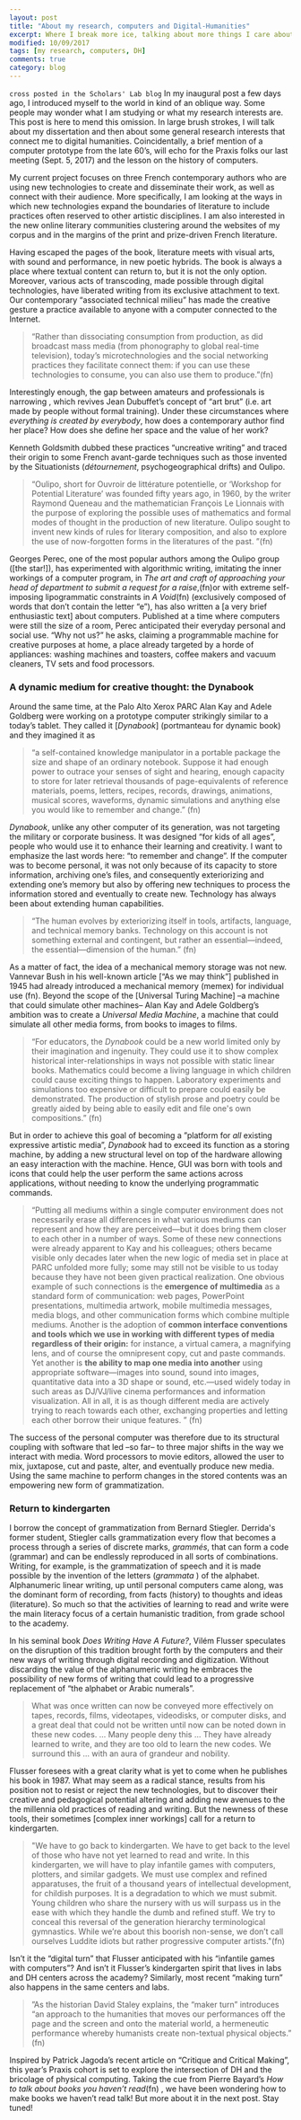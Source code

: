 ```yaml
---
layout: post
title: "About my research, computers and Digital-Humanities"
excerpt: Where I break more ice, talking about more things I care about.
modified: 10/09/2017
tags: [my research, computers, DH]
comments: true
category: blog
---
```

`cross posted in the Scholars' Lab blog`
In my inaugural post a few days ago, I introduced myself to the world in kind of an oblique way. Some people may wonder what I am studying or what my research interests are. This post is here to mend this omission. In large brush strokes, I will talk about my dissertation and then about some general research interests that connect me to digital humanities. Coincidentally, a brief mention of a computer prototype from the late 60’s, will echo for the Praxis folks our last meeting (Sept. 5, 2017) and the lesson on the history of computers.

My current project focuses on three French contemporary authors who are using new technologies to create and disseminate their work, as well as connect with their audience. More specifically, I am looking at the ways in which new technologies expand the boundaries of literature to include practices often reserved to other artistic disciplines. I am also interested in the new online literary communities clustering around the websites of my corpus and in the margins of the print and prize-driven French literature.

Having escaped the pages of the book, literature meets with visual arts, with sound and performance, in new poetic hybrids. The book is always a place where textual content can return to, but it is not the only option. Moreover, various acts of transcoding, made possible through digital technologies, have liberated writing from its exclusive attachment to text. Our contemporary “associated technical milieu” has made the creative gesture a practice available to anyone with a computer connected to the Internet.

> “Rather than dissociating consumption from production, as did broadcast mass media (from phonography to global real-time television), today’s microtechnologies and the social networking practices they facilitate connect them: if you can use these technologies to consume, you can also use them to produce.”(fn)

Interestingly enough, the gap between amateurs and professionals is narrowing , which revives Jean Dubuffet’s concept of “art brut” (i.e. art made by people without formal training). Under these circumstances where _everything is created by everybody_, how does a contemporary author find her place? How does she define her space and the value of her work?

Kenneth Goldsmith dubbed these practices “uncreative writing” and traced their origin to some French avant-garde techniques such as those invented by the Situationists (_détournement_, psychogeographical drifts) and Oulipo.

> “Oulipo, short for Ouvroir de littérature potentielle, or ‘Workshop for Potential Literature’ was founded fifty years ago, in 1960, by the writer Raymond Queneau and the mathematician François Le Lionnais with the purpose of exploring the possible uses of mathematics and formal modes of thought in the production of new literature. Oulipo sought to invent new kinds of rules for literary composition, and also to explore the use of now-forgotten forms in the literatures of the past. ”(fn)

Georges Perec, one of the most popular authors among the Oulipo group ([the star!]), has experimented with algorithmic writing, imitating the inner workings of a computer program, in _The art and craft of approaching your head of department to submit a request for a raise_,(fn)or with extreme self-imposing lipogrammatic constraints in _A Void_(fn) (exclusively composed of words that don’t contain the letter “e”), has also written a [a very brief enthusiastic text] about computers. Published at a time where computers were still the size of a room, Perec anticipated their everyday personal and social use. “Why not us?” he asks, claiming a programmable machine for creative purposes at home, a place already targeted by a horde of appliances:  washing machines and toasters, coffee makers and vacuum cleaners, TV sets and food processors.

### A dynamic medium for creative thought: the Dynabook
Around the same time, at the Palo Alto Xerox PARC Alan Kay and Adele Goldberg were working on a prototype computer strikingly similar to a today’s tablet. They called it [_Dynabook_] (portmanteau for dynamic book) and they imagined it as

> “a self-contained knowledge manipulator in a portable package the size and shape of an ordinary notebook. Suppose it had enough power to outrace your senses of sight and hearing, enough capacity to store for later retrieval thousands of page-equivalents of reference materials, poems, letters, recipes, records, drawings, animations, musical scores, waveforms, dynamic simulations and anything else you would like to remember and change.” (fn)

_Dynabook_,  unlike any other computer of its generation, was not targeting the military or corporate business. It was designed “for kids of all ages”, people who would use it to enhance their learning and creativity. I want to emphasize the last words here: “to remember and change”.  If the computer was to become personal, it was not only because of its capacity to store information, archiving one’s files, and consequently exteriorizing and extending one’s memory but also by offering new techniques to process the information stored and eventually to create new. Technology has always been about extending human capabilities.

> “The human evolves by exteriorizing itself in tools, artifacts, language, and technical memory banks. Technology on this account is not something external and contingent, but rather an essential—indeed, the essential—dimension of the human.” (fn)

As a matter of fact, the idea of a mechanical memory storage was not new. Vannevar Bush in his well-known article [“As we may think”] published in 1945 had already introduced a mechanical memory (memex) for individual use (fn). Beyond the scope of the [Universal Turing Machine] –a machine that could simulate other machines– Alan Kay and Adele Goldberg’s ambition was to create a _Universal Media Machine_, a machine that could simulate all other media forms, from books to images to films.

> “For educators, the _Dynabook_ could be a new world limited only by their imagination and ingenuity. They could use it to show complex historical inter-relationships in ways not possible with static linear books. Mathematics could become a living language in which children could cause exciting things to happen. Laboratory experiments and simulations too expensive or difficult to prepare could easily be demonstrated. The production of stylish prose and poetry could be greatly aided by being able to easily edit and file one's own compositions.” (fn)

But in order to achieve this goal of becoming a ”platform for _all_ existing expressive artistic media”, _Dynabook_ had to exceed its function as a storing machine,  by adding a new structural level on top of the hardware allowing an easy interaction with the machine. Hence, GUI was born with tools and icons that could help the user perform the same actions across applications, without needing to know the underlying programmatic commands.

> “Putting all mediums within a single computer environment does not necessarily erase all differences in what various mediums can represent and how they are perceived—but it does bring them closer to each other in a number of ways. Some of these new connections were already apparent to Kay and his colleagues; others became visible only decades later when the new logic of media set in place at PARC unfolded more fully; some may still not be visible to us today because they have not been given practical realization. One obvious example of such connections is the **emergence of multimedia** as a standard form of communication: web pages, PowerPoint presentations, multimedia artwork, mobile multimedia messages, media blogs, and other communication forms which combine multiple mediums. Another is the adoption of **common interface conventions and tools which we use in working with different types of media regardless of their origin:** for instance, a virtual camera, a magnifying lens, and of course the omnipresent copy, cut and paste commands. Yet another is **the ability to map one media into another** using appropriate software—images into sound, sound into images, quantitative data into a 3D shape or sound, etc.—used widely today in such areas as DJ/VJ/live cinema performances and information visualization. All in all, it is as though different media are actively trying to reach towards each other, exchanging properties and letting each other borrow their unique features. ” (fn)

The success of the personal computer was therefore due to its structural coupling with software that led –so far– to three major shifts in the way we interact with media. Word processors to movie editors, allowed the user to mix, juxtapose, cut and paste, alter, and eventually produce new media. Using the same machine to perform changes in the stored contents was an empowering new form of grammatization.

### Return to kindergarten
I borrow the concept of grammatization from Bernard Stiegler. Derrida's former student, Stiegler calls grammatization every flow that becomes a process through a series of discrete marks, _grammés_, that can form a code (grammar) and can be endlessly reproduced in all sorts of combinations. Writing, for example, is the grammatization of speech and it is made possible by the invention of the letters (_grammata_ ) of the alphabet. Alphanumeric linear writing, up until personal computers came along, was the dominant form of recording, from facts (history) to thoughts and ideas (literature). So much so that the activities of learning to read and write were the main literacy focus of a certain humanistic tradition, from grade school to the academy.

In his seminal book _Does Writing Have A Future?_, Vilém Flusser speculates on the disruption of this tradition brought forth by the computers and their new ways of writing through digital recording and digitization. Without discarding the value of the alphanumeric writing he embraces the possibility of new forms of writing that could lead to a progressive replacement of “the alphabet or Arabic numerals”.

> What was once written can now be conveyed more effectively on tapes, records, films, videotapes, videodisks, or computer disks, and a great deal that could not be written until now can be noted down in these new codes. … Many people deny this … They have already learned to write, and they are too old to learn the new codes. We surround this … with an aura of grandeur and nobility.

Flusser foresees with a great clarity what is yet to come when he publishes his book in 1987. What may seem as a radical stance, results from his position not to resist or reject the new technologies, but to discover their creative and pedagogical potential altering and adding new avenues to the the millennia old practices of reading and writing. But the newness of these tools, their sometimes [complex inner workings] call for a return to kindergarten.

> "We have to go back to kindergarten. We have to get back to the level of those who have not yet learned to read and write. In this kindergarten, we will have to play infantile games with computers, plotters, and similar gadgets. We must use complex and refined apparatuses, the fruit of a thousand years of intellectual development, for childish purposes. It is a degradation to which we must submit. Young children who share the nursery with us will surpass us in the ease with which they handle the dumb and refined stuff. We try to conceal this reversal of the generation hierarchy terminological gymnastics. While we’re about this boorish non-sense, we don’t call ourselves Luddite idiots but rather progressive computer artists."(fn)

Isn’t it the “digital turn” that Flusser anticipated with his “infantile games with computers”? And isn’t it Flusser’s kindergarten spirit that lives in labs and DH centers across the academy? Similarly, most recent “making turn” also happens in the same centers and labs.

>”As the historian David Staley explains, the “maker turn” introduces “an approach to the humanities that moves our performances off the page and the screen and onto the material world, a hermeneutic performance whereby humanists create non-textual physical objects.” (fn)

Inspired by Patrick Jagoda’s recent article on “Critique and Critical Making”, this year’s Praxis cohort is set to explore the intersection of DH and the bricolage of physical computing. Taking the cue from Pierre Bayard’s _How to talk about books you haven’t read_(fn) , we have been wondering how to make books we haven’t read talk! But more about it in the next post. Stay tuned!
